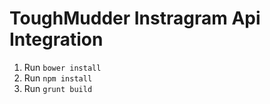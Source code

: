 # ToughMudder Instragram Api Integration 

1. Run `bower install`
2. Run `npm install`
3. Run `grunt build`

